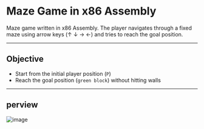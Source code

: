 # Maze Game in x86 Assembly

Maze game written in x86 Assembly. The player navigates through a fixed maze using arrow keys (↑ ↓ → ←) and tries to reach the goal position.

---

## Objective

- Start from the initial player position (`P`)
- Reach the goal position (`green block`) without hitting walls

---

## perview
![image](https://github.com/user-attachments/assets/fb017d5f-47ab-4822-bf77-cf2cdf07b699)
